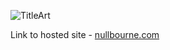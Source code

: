 ![TitleArt](https://github.com/JLRB0/NullBourne-Official-Website/blob/main/images/TitlewBG.jpg)

Link to hosted site - [nullbourne.com](https://jlrb0.github.io/NullBourne-Official-Website/)
